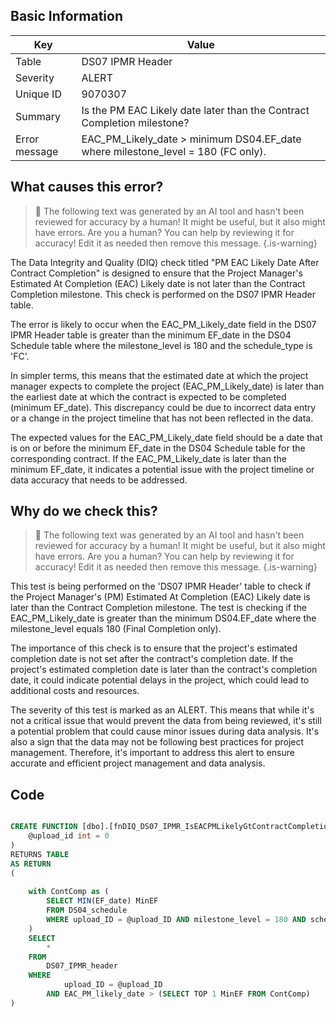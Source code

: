 ## Basic Information
| Key         | Value          |
|-------------|----------------|
| Table       | DS07 IPMR Header |
| Severity    | ALERT |
| Unique ID   | 9070307   |
| Summary     | Is the PM EAC Likely date later than the Contract Completion milestone? |
| Error message | EAC_PM_Likely_date > minimum DS04.EF_date where milestone_level = 180 (FC only). |

## What causes this error?

> :robot: The following text was generated by an AI tool and hasn't been reviewed for accuracy by a human! It might be useful, but it also might have errors. Are you a human? You can help by reviewing it for accuracy! Edit it as needed then remove this message.
{.is-warning}

The Data Integrity and Quality (DIQ) check titled "PM EAC Likely Date After Contract Completion" is designed to ensure that the Project Manager's Estimated At Completion (EAC) Likely date is not later than the Contract Completion milestone. This check is performed on the DS07 IPMR Header table.

The error is likely to occur when the EAC_PM_Likely_date field in the DS07 IPMR Header table is greater than the minimum EF_date in the DS04 Schedule table where the milestone_level is 180 and the schedule_type is 'FC'. 

In simpler terms, this means that the estimated date at which the project manager expects to complete the project (EAC_PM_Likely_date) is later than the earliest date at which the contract is expected to be completed (minimum EF_date). This discrepancy could be due to incorrect data entry or a change in the project timeline that has not been reflected in the data.

The expected values for the EAC_PM_Likely_date field should be a date that is on or before the minimum EF_date in the DS04 Schedule table for the corresponding contract. If the EAC_PM_Likely_date is later than the minimum EF_date, it indicates a potential issue with the project timeline or data accuracy that needs to be addressed.
## Why do we check this?

> :robot: The following text was generated by an AI tool and hasn't been reviewed for accuracy by a human! It might be useful, but it also might have errors. Are you a human? You can help by reviewing it for accuracy! Edit it as needed then remove this message.
{.is-warning}

This test is being performed on the 'DS07 IPMR Header' table to check if the Project Manager's (PM) Estimated At Completion (EAC) Likely date is later than the Contract Completion milestone. The test is checking if the EAC_PM_Likely_date is greater than the minimum DS04.EF_date where the milestone_level equals 180 (Final Completion only). 

The importance of this check is to ensure that the project's estimated completion date is not set after the contract's completion date. If the project's estimated completion date is later than the contract's completion date, it could indicate potential delays in the project, which could lead to additional costs and resources. 

The severity of this test is marked as an ALERT. This means that while it's not a critical issue that would prevent the data from being reviewed, it's still a potential problem that could cause minor issues during data analysis. It's also a sign that the data may not be following best practices for project management. Therefore, it's important to address this alert to ensure accurate and efficient project management and data analysis.
## Code

```sql

CREATE FUNCTION [dbo].[fnDIQ_DS07_IPMR_IsEACPMLikelyGtContractCompletion] (
	@upload_id int = 0
)
RETURNS TABLE
AS RETURN
(
	
	with ContComp as (
		SELECT MIN(EF_date) MinEF
		FROM DS04_schedule
		WHERE upload_ID = @upload_ID AND milestone_level = 180 AND schedule_type = 'FC'
	)
	SELECT 
		*
	FROM
		DS07_IPMR_header
	WHERE
			upload_ID = @upload_ID
		AND EAC_PM_likely_date > (SELECT TOP 1 MinEF FROM ContComp)
)
```

